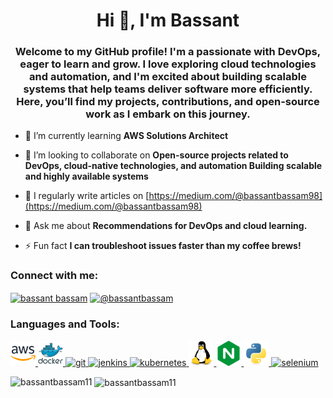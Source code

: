 <h1 align="center">Hi 👋, I'm Bassant</h1>
<h3 align="center">Welcome to my GitHub profile! I'm a passionate with DevOps, eager to learn and grow. I love exploring cloud technologies and automation, and I'm excited about building scalable systems that help teams deliver software more efficiently. Here, you’ll find my projects, contributions, and open-source work as I embark on this journey.</h3>

- 🌱 I’m currently learning **AWS Solutions Architect**

- 👯 I’m looking to collaborate on **Open-source projects related to DevOps, cloud-native technologies, and automation Building scalable and highly available systems**

- 📝 I regularly write articles on [https://medium.com/@bassantbassam98](https://medium.com/@bassantbassam98)

- 💬 Ask me about **Recommendations for DevOps and cloud learning.**

- ⚡ Fun fact **I can troubleshoot issues faster than my coffee brews!**

<h3 align="left">Connect with me:</h3>
<p align="left">
<a href="https://linkedin.com/in/bassant bassam" target="blank"><img align="center" src="https://raw.githubusercontent.com/rahuldkjain/github-profile-readme-generator/master/src/images/icons/Social/linked-in-alt.svg" alt="bassant bassam" height="30" width="40" /></a>
<a href="https://medium.com/@bassantbassam" target="blank"><img align="center" src="https://raw.githubusercontent.com/rahuldkjain/github-profile-readme-generator/master/src/images/icons/Social/medium.svg" alt="@bassantbassam" height="30" width="40" /></a>
</p>

<h3 align="left">Languages and Tools:</h3>
<p align="left"> <a href="https://aws.amazon.com" target="_blank" rel="noreferrer"> <img src="https://raw.githubusercontent.com/devicons/devicon/master/icons/amazonwebservices/amazonwebservices-original-wordmark.svg" alt="aws" width="40" height="40"/> </a> <a href="https://www.docker.com/" target="_blank" rel="noreferrer"> <img src="https://raw.githubusercontent.com/devicons/devicon/master/icons/docker/docker-original-wordmark.svg" alt="docker" width="40" height="40"/> </a> <a href="https://git-scm.com/" target="_blank" rel="noreferrer"> <img src="https://www.vectorlogo.zone/logos/git-scm/git-scm-icon.svg" alt="git" width="40" height="40"/> </a> <a href="https://www.jenkins.io" target="_blank" rel="noreferrer"> <img src="https://www.vectorlogo.zone/logos/jenkins/jenkins-icon.svg" alt="jenkins" width="40" height="40"/> </a> <a href="https://kubernetes.io" target="_blank" rel="noreferrer"> <img src="https://www.vectorlogo.zone/logos/kubernetes/kubernetes-icon.svg" alt="kubernetes" width="40" height="40"/> </a> <a href="https://www.linux.org/" target="_blank" rel="noreferrer"> <img src="https://raw.githubusercontent.com/devicons/devicon/master/icons/linux/linux-original.svg" alt="linux" width="40" height="40"/> </a> <a href="https://www.nginx.com" target="_blank" rel="noreferrer"> <img src="https://raw.githubusercontent.com/devicons/devicon/master/icons/nginx/nginx-original.svg" alt="nginx" width="40" height="40"/> </a> <a href="https://www.python.org" target="_blank" rel="noreferrer"> <img src="https://raw.githubusercontent.com/devicons/devicon/master/icons/python/python-original.svg" alt="python" width="40" height="40"/> </a> <a href="https://www.selenium.dev" target="_blank" rel="noreferrer"> <img src="https://raw.githubusercontent.com/detain/svg-logos/780f25886640cef088af994181646db2f6b1a3f8/svg/selenium-logo.svg" alt="selenium" width="40" height="40"/> </a> </p>

<p><img align="left" src="https://github-readme-stats.vercel.app/api/top-langs?username=bassantbassam11&show_icons=true&locale=en&layout=compact" alt="bassantbassam11" /></p>

<p>&nbsp;<img align="center" src="https://github-readme-stats.vercel.app/api?username=bassantbassam11&show_icons=true&locale=en" alt="bassantbassam11" /></p>

